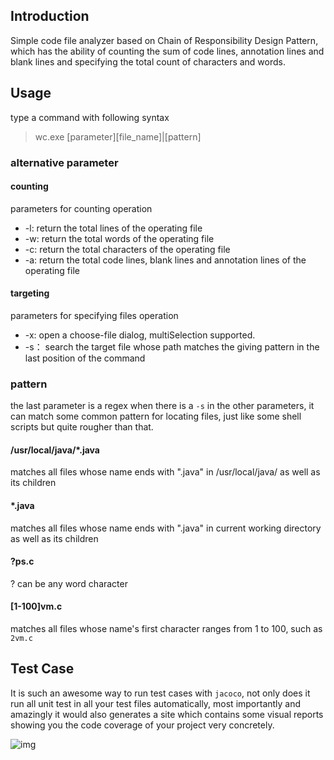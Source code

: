 ## Introduction
Simple code file analyzer based on Chain of Responsibility Design Pattern, which has the ability of counting the sum of code lines, annotation lines and blank lines and specifying the total count of characters and words. 

## Usage
type a command with following syntax
> wc.exe \[parameter][file_name]\|[pattern]

### alternative parameter
#### counting
parameters for counting operation
- -l: return the total lines of the operating file
- -w: return the total words of the operating file
- -c: return the total characters of the operating file
- -a: return the total code lines, blank lines and annotation lines of the operating file

#### targeting
parameters for specifying files operation 
- -x:  open a choose-file dialog, multiSelection supported.
- -s： search the target file whose path matches the giving pattern in the last position of the command

### pattern
the last parameter is a regex when there is a `-s` in the other parameters, it can match some common pattern for locating files, just like some shell scripts but quite rougher than that.

#### /usr/local/java/*.java
matches all files whose name ends with ".java" in /usr/local/java/ as well as its children   
#### *.java  
matches all files whose name ends with ".java" in current working directory as well as its children   

#### ?ps.c    
? can be any word character
#### [1-100]vm.c   
matches all files whose name's first character ranges from 1 to 100, such as `2vm.c`


## Test Case
It is such an awesome way to run test cases with `jacoco`, not only does it run all unit test in all your test files automatically, most importantly and amazingly it would also generates a site which contains some visual reports showing you the code coverage of your project very concretely.

![img](http://pezmn9eoj.bkt.clouddn.com/cov.png)